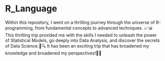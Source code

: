 # R_Language
Within this repository, I went on a thrilling journey through the universe of R-programming, from fundamental concepts to advanced techniques. 📈📊 This thrilling trip provided me with the skills I needed to unleash the power of Statistical Models, go deeply into Data Analysis, and discover the secrets of Data Science.🚀🔍 It has been an exciting trip that has broadened my knowledge and broadened my perspectives!🌟🔮
